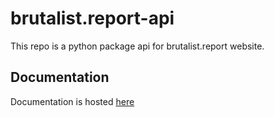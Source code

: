 # brutalist.report-api
This repo is a python package api for brutalist.report website.

## Documentation

Documentation is hosted [here](https://beastimran.github.io/brutalist.report-api)